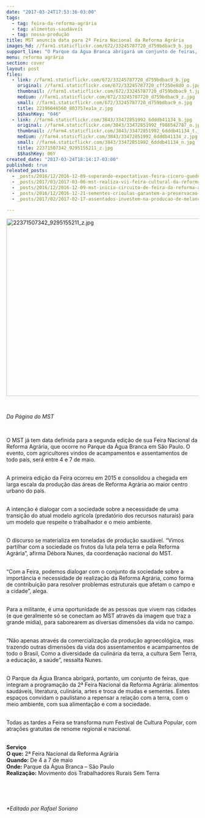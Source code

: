 ```yaml
---
date: "2017-03-24T17:53:36-03:00"
tags:
  - tag: feira-da-reforma-agrária
  - tag: alimentos-saudáveis
  - tag: nossa-produção
title: MST anuncia data para 2ª Feira Nacional da Reforma Agrária
images_hd: //farm1.staticflickr.com/672/33245787720_d759bdbac9_b.jpg
support_line: "O Parque da Água Branca abrigará um conjunto de feiras, que integram a programação principal: alimentos saudáveis, literatura, culinária, artes e troca de mudas e sementes."
menu: reforma agrária
section: cover
layout: post
files:
  - link: //farm1.staticflickr.com/672/33245787720_d759bdbac9_b.jpg
    original: //farm1.staticflickr.com/672/33245787720_cff250e8d0_o.jpg
    thumbnail: //farm1.staticflickr.com/672/33245787720_d759bdbac9_t.jpg
    medium: //farm1.staticflickr.com/672/33245787720_d759bdbac9_z.jpg
    small: //farm1.staticflickr.com/672/33245787720_d759bdbac9_n.jpg
    title: 22196646560_803757ea1a_z.jpg
    $$hashKey: "046"
  - link: //farm4.staticflickr.com/3843/33472851992_6dddb41134_b.jpg
    original: //farm4.staticflickr.com/3843/33472851992_f986542787_o.jpg
    thumbnail: //farm4.staticflickr.com/3843/33472851992_6dddb41134_t.jpg
    medium: //farm4.staticflickr.com/3843/33472851992_6dddb41134_z.jpg
    small: //farm4.staticflickr.com/3843/33472851992_6dddb41134_n.jpg
    title: 22371507342_9295155211_z.jpg
    $$hashKey: 06Y
created_date: "2017-03-24T18:14:17-03:00"
published: true
releated_posts:
  - _posts/2016/12/2016-12-09-superando-expectativas-feira-cicero-guedes-comercializa-cerca-de-180-toneladas-de-alimentos.md
  - _posts/2017/03/2017-03-06-mst-realiza-vii-feira-cultural-da-reforma-agraria-no-ceara.md
  - _posts/2016/12/2016-12-09-mst-inicia-circuito-de-feira-da-reforma-agraria-no-df.md
  - _posts/2016/12/2016-12-21-sementes-crioulas-garantem-a-preservacao-de-especies-e-alimentos-saudaveis.md
  - _posts/2017/02/2017-02-17-assentados-investem-na-producao-de-melancia-organica-no-rs.md

---
```

<p><img alt="22371507342_9295155211_z.jpg" height="466" src="//farm4.staticflickr.com/3843/33472851992_6dddb41134_b.jpg" width="700" /></p>

<p>&nbsp;</p>

<p><em>Da P&aacute;gina do MST</em></p>

<p>&nbsp;</p>

<p>O MST j&aacute; tem data definida para a segunda edi&ccedil;&atilde;o de sua Feira Nacional da Reforma Agr&aacute;ria, que ocorre no Parque da &Aacute;gua Branca em S&atilde;o Paulo. O evento, com agricultores vindos de acampamentos e assentamentos de todo pa&iacute;s, ser&aacute; entre 4 e 7 de maio.</p>

<p><br />
A primeira edi&ccedil;&atilde;o da Feira ocorreu em 2015 e consolidou a chegada em larga escala da produ&ccedil;&atilde;o das &aacute;reas de Reforma Agr&aacute;ria ao maior centro urbano do pa&iacute;s.</p>

<p><br />
A inten&ccedil;&atilde;o &eacute; dialogar com a sociedade sobre a necessidade de uma transi&ccedil;&atilde;o do atual modelo agr&iacute;cola (predat&oacute;rio dos recursos naturais) para um modelo que respeite o trabalhador e o meio ambiente.</p>

<p><br />
O discurso se materializa em toneladas de produ&ccedil;&atilde;o saud&aacute;vel. &ldquo;Vimos partilhar com a sociedade os frutos da luta pela terra e pela Reforma Agr&aacute;ria&rdquo;, afirma D&eacute;bora Nunes, da coordena&ccedil;&atilde;o nacional do MST.</p>

<p><br />
&ldquo;Com a Feira, podemos dialogar com o conjunto da sociedade sobre a import&acirc;ncia e necessidade de realiza&ccedil;&atilde;o da Reforma Agr&aacute;ria, como forma de contribui&ccedil;&atilde;o para resolver problemas estruturais que afetam o campo e a cidade&rdquo;, alega.</p>

<p><br />
Para a militante, &eacute; uma oportunidade de as pessoas que vivem nas cidades (e que geralmente s&oacute; se conectam ao MST atrav&eacute;s da imagem que traz a grande m&iacute;dia), para saborearem as diversas dimens&otilde;es da vida no campo.</p>

<p><br />
&ldquo;N&atilde;o apenas atrav&eacute;s da comercializa&ccedil;&atilde;o da produ&ccedil;&atilde;o agroecol&oacute;gica, mas trazendo outras dimens&otilde;es da vida dos assentamentos e acampamentos de todo o Brasil, Como a diversidade da culin&aacute;ria da terra, a cultura Sem Terra, a educa&ccedil;&atilde;o, a sa&uacute;de&rdquo;, ressalta Nunes.</p>

<p><br />
O Parque da &Aacute;gua Branca abrigar&aacute;, portanto, um conjunto de feiras, que integram a programa&ccedil;&atilde;o da 2&ordf; Feira Nacional da Reforma Agr&aacute;ria: alimentos saud&aacute;veis, literatura, culin&aacute;ria, artes e troca de mudas e sementes. Estes espa&ccedil;os convidam o paulistano a repensar a rela&ccedil;&atilde;o com a terra, com o meio ambiente, com sua alimenta&ccedil;&atilde;o e com a sociedade.</p>

<p><br />
Todas as tardes a Feira se transforma num Festival de Cultura Popular, com atra&ccedil;&otilde;es gratuitas de renome regional e nacional.</p>

<p><br />
<strong>Servi&ccedil;o<br />
O que:</strong> 2&ordf; Feira Nacional da Reforma Agr&aacute;ria<br />
<strong>Quando:</strong> De 4 a 7 de maio<br />
<strong>Onde:</strong> Parque da &Aacute;gua Branca &ndash; S&atilde;o Paulo<br />
<strong>Realiza&ccedil;&atilde;o:</strong> Movimento dos Trabalhadores Rurais Sem Terra</p>

<p>&nbsp;</p>

<p>&nbsp;</p>

<p><em>*Editado por Rafael Soriano</em></p>
